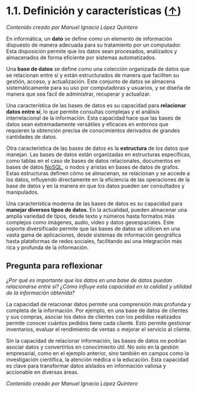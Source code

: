 # 1.1. Definición y características ([↑](README.md))

_Contenido creado por Manuel Ignacio López Quintero_

En informática, un **dato** se define como un elemento de información dispuesto de manera adecuada para su tratamiento por un computador. Esta disposición permite que los datos sean procesados, analizados y almacenados de forma eficiente por sistemas automatizados.

Una **base de datos** se define como una colección organizada de datos que se relacionan entre sí y están estructurados de manera que faciliten su gestión, acceso, y actualización. Este conjunto de datos se almacena sistemáticamente para su uso por computadoras y usuarios, y se diseña de manera que sea fácil de administrar, recuperar y actualizar.

Una característica de las bases de datos es su capacidad para **relacionar datos entre sí**, lo que permite consultas complejas y el análisis interrelacional de la información. Esta capacidad hace que las bases de datos sean extremadamente versátiles y eficaces en entornos que requieren la obtención precisa de conocimientos derivados de grandes cantidades de datos.

Otra característica de las bases de datos es la **estructura** de los datos que manejan. Las bases de datos están organizadas en estructuras específicas, como tablas en el caso de bases de datos relacionales, documentos en bases de datos [NoSQL](https://en.wikipedia.org/wiki/NoSQL), o nodos y aristas en bases de datos de grafos. Estas estructuras definen cómo se almacenan, se relacionan y se accede a los datos, influyendo directamente en la eficiencia de las operaciones de la base de datos y en la manera en que los datos pueden ser consultados y manipulados.

Una característica moderna de las bases de datos es su capacidad para **manejar diversos tipos de datos**. En la actualidad, pueden almacenar una amplia variedad de tipos, desde texto y números hasta formatos más complejos como imágenes, audio, vídeo y datos geoespaciales. Este soporte diversificado permite que las bases de datos se utilicen en una vasta gama de aplicaciones, desde sistemas de información geográfica hasta plataformas de redes sociales, facilitando así una integración más rica y profunda de la información.

## Pregunta para reflexionar

_¿Por qué es importante que los datos en una base de datos puedan relacionarse entre sí? ¿Cómo influye esta capacidad en la calidad y utilidad de la información obtenida?_

La capacidad de relacionar datos permite una comprensión más profunda y completa de la información. Por ejemplo, en una base de datos de clientes y sus compras, asociar los datos de clientes con los pedidos realizados permite conocer cuántos pedidos tiene cada cliente. Esto permite gestionar inventarios, evaluar el rendimiento de ventas o mejorar el servicio al cliente.

Sin la capacidad de relacionar información, las bases de datos no podrían asociar datos y convertirlos en conocimiento útil. No solo en la gestión empresarial, como en el ejemplo anterior, sino también en campos como la investigación científica, la atención médica o la educación. Esta capacidad es clave para transformar datos aislados en información valiosa y accionable en diversas áreas.

_Contenido creado por Manuel Ignacio López Quintero_
